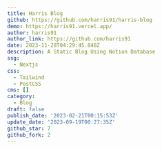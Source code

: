 ```yaml
---
title: Harris Blog
github: https://github.com/harris91/harris-blog
demo: https://harris91.vercel.app/
author: harris91
author_link: https://github.com/harris91
date: 2023-11-28T04:29:45.848Z
description: A Static Blog Using Notion Database
ssg:
  - Nextjs
css:
  - Tailwind
  - PostCSS
cms: []
category:
  - Blog
draft: false
publish_date: '2023-02-21T00:15:53Z'
update_date: '2023-09-19T00:27:35Z'
github_star: 7
github_fork: 2
---
```


